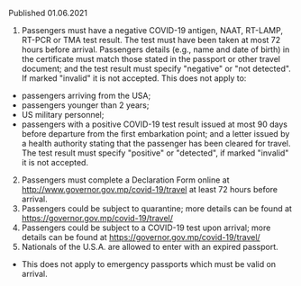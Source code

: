 Published 01.06.2021
1. Passengers must have a negative COVID-19 antigen, NAAT, RT-LAMP, RT-PCR or TMA test result. The test must have been taken at most 72 hours before arrival. Passengers details (e.g., name and date of birth) in the certificate must match those stated in the passport or other travel document; and the test result must specify "negative" or "not detected". If marked "invalid" it is not accepted.
This does not apply to:
- passengers arriving from the USA;
- passengers younger than 2 years;
- US military personnel;
- passengers with a positive COVID-19 test result issued at most 90 days before departure from the first embarkation point; and a letter issued by a health authority stating that the passenger has been cleared for travel. The test result must specify "positive" or "detected", if marked "invalid" it is not accepted.
2. Passengers must complete a Declaration Form online at <a href="http://www.governor.gov.mp/covid-19/travel">http://www.governor.gov.mp/covid-19/travel</a> at least 72 hours before arrival.
3. Passengers could be subject to quarantine; more details can be found at <a href="https://governor.gov.mp/covid-19/travel/">https://governor.gov.mp/covid-19/travel/</a> 
4. Passengers could be subject to a COVID-19 test upon arrival; more details can be found at <a href="https://governor.gov.mp/covid-19/travel/">https://governor.gov.mp/covid-19/travel/</a> 
5. Nationals of the U.S.A. are allowed to enter with an expired passport.
- This does not apply to emergency passports which must be valid on arrival.

